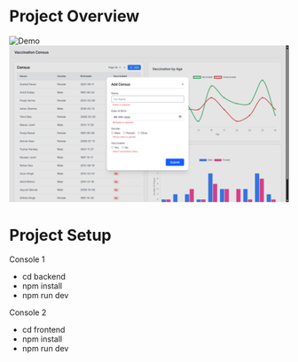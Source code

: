 
# Project Overview

![Demo](Images/vaccine-Demo.gif)
![App Screenshot](Images/Demo1.png)


# Project Setup
Console 1
- cd backend 
- npm install 
- npm run dev

Console 2
- cd frontend 
- npm install 
- npm run dev
